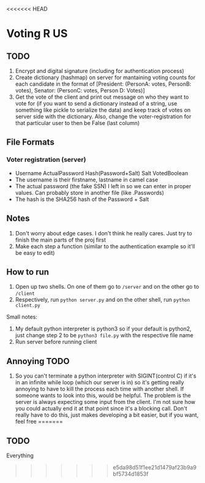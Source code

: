 <<<<<<< HEAD
# Voting R US

## TODO
1. Encrypt and digital signature (including for authentication process)
2. Create dictionary (hashmap) on server for mantaining voting counts for each candidate in the format of [President: (PersonA: votes, PersonB: votes), Senator: (PersonC: votes, Person D: Votes)]
3. Get the vote of the client and print out message on who they want to vote for (if you want to send a dictionary instead of a string, use something like pickle to serialize the data) and keep track of votes on server side with the dictionary. Also, change the voter-registration for that particular user to then be False (last column)

## File Formats
### Voter registration (server)
- Username ActualPassword Hash(Password+Salt) Salt VotedBoolean
- The username is their firstname, lastname in camel case
- The actual password (the fake SSN) I left in so we can enter in proper values. Can probably store in another file (like .Passwords)
- The hash is the SHA256 hash of the Password + Salt

## Notes
1. Don't worry about edge cases. I don't think he really cares. Just try to finish the main parts of the proj first
2. Make each step a function (similar to the authentication example so it'll be easy to edit)

## How to run
1. Open up two shells. On one of them go to `/server` and on the other go to `/client`
2. Respectively, run `python server.py` and on the other shell, run `python client.py`

Small notes:
1. My default python interpreter is python3 so if your default is python2, just change step 2 to be `python3 file.py` with the respective file name
2. Run server before running client

## Annoying TODO
1. So you can't terminate a python interpreter with SIGINT(control C) if it's in an infinite while loop (which our server is in) so it's getting really annoying to have to kill the process each time with another shell. If someone wants to look into this, would be helpful. The problem is the server is always expecting some input from the client. I'm not sure how you could actually end it at that point since it's a blocking call. Don't really have to do this, just makes developing a bit easier, but if you want, feel free
=======
## TODO

Everything
>>>>>>> e5da98d51f1ee21d1479af23b9a9bf5734d1853f
